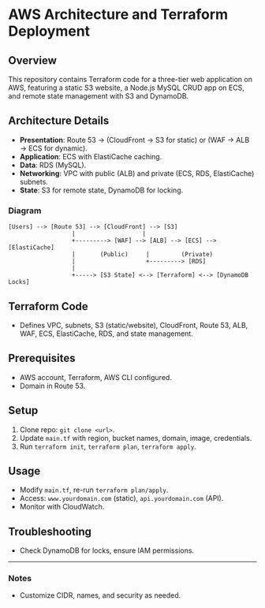 # AWS Architecture and Terraform Deployment

## Overview
This repository contains Terraform code for a three-tier web application on AWS, featuring a static S3 website, a Node.js MySQL CRUD app on ECS, and remote state management with S3 and DynamoDB.

## Architecture Details
- **Presentation**: Route 53 → (CloudFront → S3 for static) or (WAF → ALB → ECS for dynamic).
- **Application**: ECS with ElastiCache caching.
- **Data**: RDS (MySQL).
- **Networking**: VPC with public (ALB) and private (ECS, RDS, ElastiCache) subnets.
- **State**: S3 for remote state, DynamoDB for locking.

### Diagram
```
[Users] --> [Route 53] --> [CloudFront] --> [S3]
                  |                   |
                  +---------> [WAF] --> [ALB] --> [ECS] --> [ElastiCache]
                  |       (Public)     |         (Private)
                  |                    +---------> [RDS]
                  |
                  +-----> [S3 State] <--> [Terraform] <--> [DynamoDB Locks]
```

## Terraform Code
- Defines VPC, subnets, S3 (static/website), CloudFront, Route 53, ALB, WAF, ECS, ElastiCache, RDS, and state management.

## Prerequisites
- AWS account, Terraform, AWS CLI configured.
- Domain in Route 53.

## Setup
1. Clone repo: `git clone <url>`.
2. Update `main.tf` with region, bucket names, domain, image, credentials.
3. Run `terraform init`, `terraform plan`, `terraform apply`.

## Usage
- Modify `main.tf`, re-run `terraform plan/apply`.
- Access: `www.yourdomain.com` (static), `api.yourdomain.com` (API).
- Monitor with CloudWatch.

## Troubleshooting
- Check DynamoDB for locks, ensure IAM permissions.

---

### Notes
- Customize CIDR, names, and security as needed.
